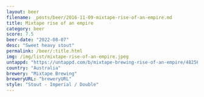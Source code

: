 ```yaml
---
layout: beer
filename: _posts/beer/2016-11-09-mixtape-rise-of-an-empire.md
title: Mixtape rise of an empire
category: beer
score: 7.5
beer-date: "2022-08-07"
desc: "Sweet heavy stout"
permalink: /beer/:title.html
img: /img/list/mixtape-rise-of-an-empire.jpeg
untappd: "https://untappd.com/b/mixtape-brewing-rise-of-an-empire/4825647"
country: "Australia"
brewery: "Mixtape Brewing"
breweryURL: "breweryURL"
style: "Stout - Imperial / Double"
---
```

